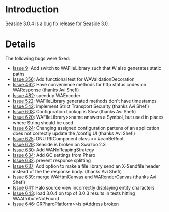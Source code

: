 # Introduction #
Seaside 3.0.4 is a bug fix release for Seaside 3.0.


# Details #

The following bugs were fixed:
  * [Issue 9](https://code.google.com/p/seaside/issues/detail?id=9):    Add switch to WAFileLibrary such that #/ also generates static paths
  * [Issue 356](https://code.google.com/p/seaside/issues/detail?id=356): 	Add functional test for WAValidationDecoration
  * [Issue 462](https://code.google.com/p/seaside/issues/detail?id=462):	Have convenience methods for http status codes on WAResponse (thanks Avi Shefi)
  * [Issue 482](https://code.google.com/p/seaside/issues/detail?id=482): 	speedup WAEncoder
  * [Issue 522](https://code.google.com/p/seaside/issues/detail?id=522):	WAFileLibrary generated methods don't have timestamps
  * [Issue 542](https://code.google.com/p/seaside/issues/detail?id=542):	implement Strict Transport Security (thanks Avi Shefi)
  * [Issue 608](https://code.google.com/p/seaside/issues/detail?id=608):	Configuration Lookup is Slow (thanks Avi Shefi)
  * [Issue 620](https://code.google.com/p/seaside/issues/detail?id=620): 	WAFileLibrary>>name answers a Symbol, but used in places where String should be used
  * [Issue 624](https://code.google.com/p/seaside/issues/detail?id=624): 	Changing assigned configuration partens of an application does not correctly update the /config UI (thanks Avi Shefi)
  * [Issue 625](https://code.google.com/p/seaside/issues/detail?id=625): 	DNU RRComponent class >> #canBeRoot
  * [Issue 629](https://code.google.com/p/seaside/issues/detail?id=629): 	Seaside is broken on Swazoo 2.3
  * [Issue 630](https://code.google.com/p/seaside/issues/detail?id=630): 	Add WANoReapingStrategy
  * [Issue 634](https://code.google.com/p/seaside/issues/detail?id=634):	Add GC settings from Pharo
  * [Issue 632](https://code.google.com/p/seaside/issues/detail?id=632):	prevent response splitting
  * [Issue 637](https://code.google.com/p/seaside/issues/detail?id=637): 	Add option to make a file library send an X-Sendfile header instead of the the response body. (thanks Avi Shefi)
  * [Issue 639](https://code.google.com/p/seaside/issues/detail?id=639): 	merge WAHtmlCanvas and WARenderCanvas (thanks Avi Shefi)
  * [Issue 641](https://code.google.com/p/seaside/issues/detail?id=641):	Halo source view incorrectly displaying entity characters
  * [Issue 643](https://code.google.com/p/seaside/issues/detail?id=643):	load 3.0.4 on top of 3.0.3 results in tests hitting WAAttributeNotFound
  * [Issue 646](https://code.google.com/p/seaside/issues/detail?id=646):	GRPharoPlatform>>isIpAddress broken
